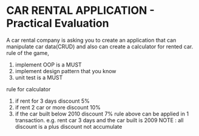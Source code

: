 # CAR RENTAL APPLICATION - Practical Evaluation
A car rental company is asking you to create an application that can
manipulate car data(CRUD) and also can create a calculator for rented
car.
rule of the game,

1. implement OOP is a MUST
2. implement design pattern that you know
3. unit test is a MUST

rule for calculator
1. if rent for 3 days discount 5%
2. if rent 2 car or more discount 10%
3. if the car built below 2010 discount 7%
rule above can be applied in 1 transaction. e.g. rent car 3 days and the
car built is 2009
NOTE : all discount is a plus discount not accumulate
